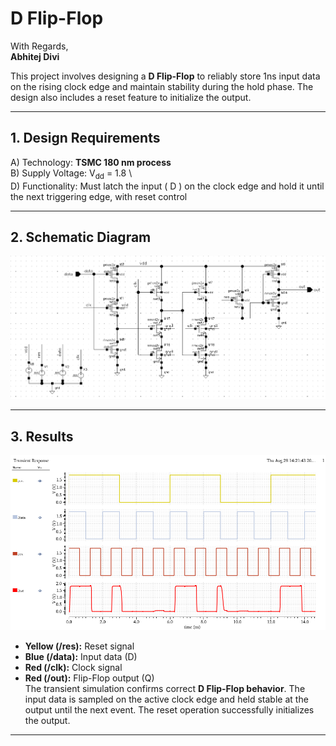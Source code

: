 
# D Flip-Flop  

With Regards,  
**Abhitej Divi**

This project involves designing a **D Flip-Flop** to reliably store 1ns input data on the rising clock edge and maintain stability during the hold phase. The design also includes a reset feature to initialize the output.  

---

## 1. Design Requirements  

A) Technology: **TSMC 180 nm process**  
B) Supply Voltage: V<sub>dd</sub> = 1.8 \  
D) Functionality: Must latch the input \( D \) on the clock edge and hold it until the next triggering edge, with reset control  

---

## 2. Schematic Diagram  

![D Flip-Flop Schematic](https://github.com/abhitejdivi5/Analog-Blocks/blob/1c598317e1f0790a2ae87186a33a0c7c1a1a180f/dflipflop.png)

---

## 3. Results  
![D Flip-Flop Transient Response](https://github.com/abhitejdivi5/Analog-Blocks/blob/1c598317e1f0790a2ae87186a33a0c7c1a1a180f/dflipflopout.png)

- **Yellow (/res):** Reset signal  
- **Blue (/data):** Input data (D)  
- **Red (/clk):** Clock signal  
- **Red (/out):** Flip-Flop output (Q)  
The transient simulation confirms correct **D Flip-Flop behavior**. The input data is sampled on the active clock edge and held stable at the output until the next event. The reset operation successfully initializes the output.  

---
